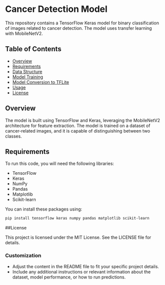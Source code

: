 # Cancer Detection Model

This repository contains a TensorFlow Keras model for binary classification of images related to cancer detection. The model uses transfer learning with MobileNetV2.

## Table of Contents

- [Overview](#overview)
- [Requirements](#requirements)
- [Data Structure](#data-structure)
- [Model Training](#model-training)
- [Model Conversion to TFLite](#model-conversion-to-tflite)
- [Usage](#usage)
- [License](#license)

## Overview

The model is built using TensorFlow and Keras, leveraging the MobileNetV2 architecture for feature extraction. The model is trained on a dataset of cancer-related images, and it is capable of distinguishing between two classes.

## Requirements

To run this code, you will need the following libraries:

- TensorFlow
- Keras
- NumPy
- Pandas
- Matplotlib
- Scikit-learn

You can install these packages using:

```bash
pip install tensorflow keras numpy pandas matplotlib scikit-learn
```

##License

This project is licensed under the MIT License. See the LICENSE file for details.
### Customization

- Adjust the content in the README file to fit your specific project details.
- Include any additional instructions or relevant information about the dataset, model performance, or how to run predictions.
